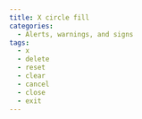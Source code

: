 ```yaml
---
title: X circle fill
categories:
  - Alerts, warnings, and signs
tags:
  - x
  - delete
  - reset
  - clear
  - cancel
  - close
  - exit
---
```

